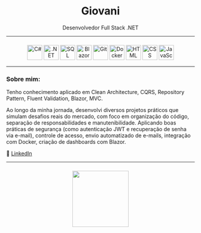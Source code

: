 <h1 align="center">Giovani</h1>

<p align="center"> Desenvolvedor Full Stack .NET </p>



---

### 

<div align="center">
  <img src="https://cdn.jsdelivr.net/gh/devicons/devicon/icons/csharp/csharp-original.svg" width="40px" title="C#" />
  <img src="https://cdn.jsdelivr.net/gh/devicons/devicon/icons/dot-net/dot-net-original.svg" width="40px" title=".NET" />
  <img src="https://img.icons8.com/color/48/microsoft-sql-server.png" width="40px" title="SQL Server" />
  <img src="https://upload.wikimedia.org/wikipedia/commons/d/d0/Blazor.png" width="40px" title="Blazor" />
  <img src="https://cdn.jsdelivr.net/gh/devicons/devicon/icons/git/git-original.svg" width="40px" title="Git" />
  <img src="https://cdn.jsdelivr.net/gh/devicons/devicon/icons/docker/docker-original.svg" width="40px" title="Docker" />
  <img src="https://cdn.jsdelivr.net/gh/devicons/devicon/icons/html5/html5-original.svg" width="40px" title="HTML" />
  <img src="https://cdn.jsdelivr.net/gh/devicons/devicon/icons/css3/css3-original.svg" width="40px" title="CSS" />
  <img src="https://cdn.jsdelivr.net/gh/devicons/devicon/icons/javascript/javascript-original.svg" width="40px" title="JavaScript" />
</div>



---

### Sobre mim:

Tenho conhecimento aplicado em Clean Architecture, CQRS, Repository Pattern, Fluent Validation, Blazor, MVC. 

Ao longo da minha jornada, desenvolvi diversos projetos práticos que simulam desafios reais do mercado, com foco em organização do código, separação de responsabilidades e manutenibilidade. Aplicando boas práticas de segurança (como autenticação JWT e recuperação de senha via e-mail), controle de acesso, envio automatizado de e-mails, integração com Docker, criação de dashboards com Blazor.


🔗 [LinkedIn](https://www.linkedin.com/in/giovani-santos-cardoso)



---


### 

<div align="center">
  <img height="150em" src="https://github-readme-stats.vercel.app/api/top-langs/?username=dev-gi0&layout=compact&theme=github_dark" />
</div>
